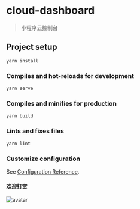 # cloud-dashboard

> 小程序云控制台

## Project setup

```
yarn install
```

### Compiles and hot-reloads for development

```
yarn serve
```

### Compiles and minifies for production

```
yarn build
```

### Lints and fixes files

```
yarn lint
```

### Customize configuration

See [Configuration Reference](https://cli.vuejs.org/config/).

#### 欢迎打赏

![avatar](https://gitee.com/lerte/cloud-dashboard/raw/master/public/donate.jpg)

